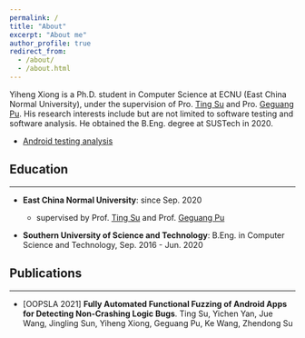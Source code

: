 ```yaml
---
permalink: /
title: "About"
excerpt: "About me"
author_profile: true
redirect_from: 
  - /about/
  - /about.html
---
```

Yiheng Xiong is a Ph.D. student in Computer Science at ECNU (East China Normal University), under the supervision of Pro. [Ting Su](https://tingsu.github.io/) and Pro. [Geguang Pu](https://scholar.google.com/citations?user=niQAGcQAAAAJ&hl=zh-CN). His research interests include but are not limited to software testing and software analysis. He obtained the B.Eng. degree at SUSTech in 2020.


* [Android testing analysis](https://github.com/XYIheng/AndroidTesting)

## Education
---------

* **East China Normal University**: since Sep. 2020 
  * supervised by Prof. [Ting Su](https://tingsu.github.io/) and Prof. [Geguang Pu](https://scholar.google.com/citations?user=niQAGcQAAAAJ&hl=zh-CN)

* **Southern University of Science and Technology**: B.Eng. in Computer Science and Technology, Sep. 2016 - Jun. 2020



## Publications
----------
* [OOPSLA 2021] **Fully Automated Functional Fuzzing of Android Apps for Detecting Non-Crashing Logic Bugs**. Ting Su, Yichen Yan, Jue Wang, Jingling Sun, Yiheng Xiong, Geguang Pu, Ke Wang, Zhendong Su


